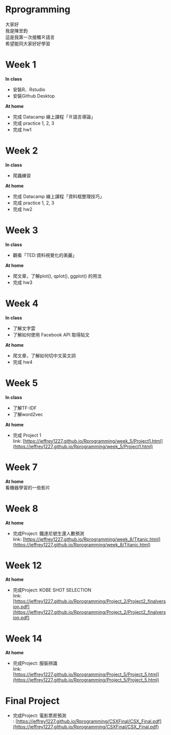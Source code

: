 # Rprogramming

大家好  
我是陳昱鈞  
這是我第一次接觸Ｒ語言  
希望能同大家好好學習  

# Week 1
**In class**  
* 安裝R、Rstudio  
* 安裝Github Desktop  
  
**At home**  
* 完成 Datacamp 線上課程「Ｒ語言導論」  
* 完成 practice 1, 2, 3  
* 完成 hw1  
  
  
  
# Week 2
**In class**  
* 爬蟲練習

**At home** 
* 完成 Datacamp 線上課程「資料框整理技巧」  
* 完成 practice 1, 2, 3
* 完成 hw2
  
  
  
# Week 3
**In class**  
* 觀看「TED:資料視覺化的美麗」  

**At home**
* 爬文章，了解plot(), qplot(), ggplot() 的用法  
* 完成 hw3

# Week 4
**In class**  
* 了解文字雲 
* 了解如何使用 Facebook API 取得貼文

**At home**
* 爬文章，了解如何切中文英文詞 
* 完成 hw4  

# Week 5
**In class**
* 了解TF-IDF
* 了解word2vec  
  
**At home**  
* 完成 Project 1  
link: [https://jeffrey1227.github.io/Rprogramming/week_5/Project1.html](https://jeffrey1227.github.io/Rprogramming/week_5/Project1.html)  

# Week 7  
**At home**  
看機器學習的一些影片  

# Week 8  
**At home**
* 完成Project: 鐵達尼號生還人數預測  
link: [https://jeffrey1227.github.io/Rprogramming/week_8/Titanic.html](https://jeffrey1227.github.io/Rprogramming/week_8/Titanic.html)  
  
# Week 12  
**At home**
* 完成Project: KOBE SHOT SELECTION    
link: [https://jeffrey1227.github.io/Rprogramming/Project_2/Project2_finalversion.pdf](https://jeffrey1227.github.io/Rprogramming/Project_2/Project2_finalversion.pdf)  
  
# Week 14  
**At home**
* 完成Project: 服裝辨識    
link: [https://jeffrey1227.github.io/Rprogramming/Project_5/Project_5.html](https://jeffrey1227.github.io/Rprogramming/Project_5/Project_5.html)  
  
  
# Final Project  
* 完成Project: 電影票房預測    
: [https://jeffrey1227.github.io/Rprogramming/CSXFinal/CSX_Final.pdf](https://jeffrey1227.github.io/Rprogramming/CSXFinal/CSX_Final.pdf)  
